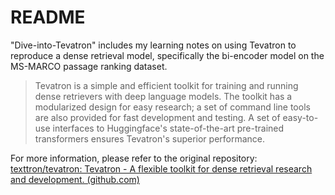 # README

"Dive-into-Tevatron" includes my learning notes on using Tevatron to reproduce a dense retrieval model, specifically the bi-encoder model on the MS-MARCO passage ranking dataset.


>
> Tevatron is a simple and efficient toolkit for training and running dense retrievers with deep language models. The toolkit has a modularized design for easy research; a set of command line tools are also provided for fast development and testing. A set of easy-to-use interfaces to Huggingface's state-of-the-art pre-trained transformers ensures Tevatron's superior performance.

For more information, please refer to the original repository: [texttron/tevatron: Tevatron - A flexible toolkit for dense retrieval research and development. (github.com)](https://github.com/texttron/tevatron)
